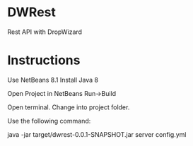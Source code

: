 # DWRest
Rest API with DropWizard

# Instructions

Use NetBeans 8.1
Install Java 8

Open Project in NetBeans
Run->Build

Open terminal. Change into project folder.

Use the following command:

java -jar target/dwrest-0.0.1-SNAPSHOT.jar server config.yml
